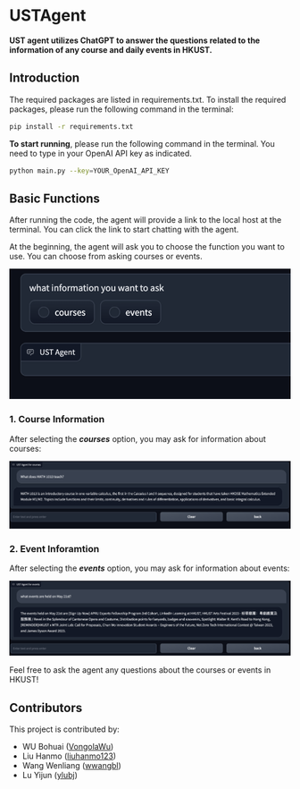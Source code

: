 # USTAgent

**UST agent utilizes ChatGPT to answer the questions related to the information of any course and daily events in HKUST.**

## Introduction
The required packages are listed in requirements.txt. To install the required packages, please run the following command in the terminal:

```bash
pip install -r requirements.txt
```

**To start running**, please run the following command in the terminal. You need to type in your OpenAI API key as indicated.

```bash
python main.py --key=YOUR_OpenAI_API_KEY
```

## Basic Functions

After running the code, the agent will provide a link to the local host at the terminal. You can click the link to start chatting with the agent.

At the beginning, the agent will ask you to choose the function you want to use. You can choose from asking courses or events.

![function_selection](figures/function_selection.png)

### 1. Course Information

After selecting the ***courses*** option, you may ask for information about courses:

![function_selection](figures/courses.png)

### 2. Event Inforamtion

After selecting the ***events*** option, you may ask for information about events:

![function_selection](figures/events.png)

Feel free to ask the agent any questions about the courses or events in HKUST!

## Contributors
This project is contributed by:

- WU Bohuai ([VongolaWu](https://github.com/VongolaWu))
- Liu Hanmo ([liuhanmo123](https://github.com/liuhanmo321))
- Wang Wenliang ([wwangbl](https://github.com/wwangbl))
- Lu Yijun ([ylubj](https://github.com/ylubj))
